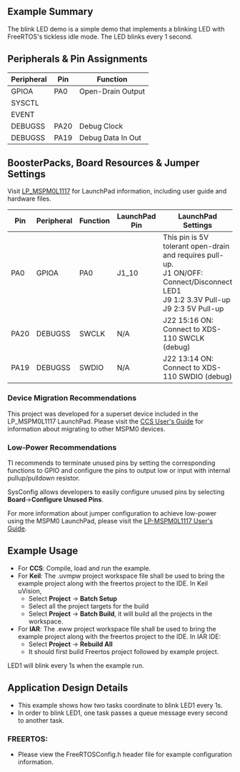 ## Example Summary

The blink LED demo is a simple demo that implements a blinking LED with
FreeRTOS's tickless idle mode. The LED blinks every 1 second.

## Peripherals & Pin Assignments

| Peripheral | Pin | Function |
| --- | --- | --- |
| GPIOA | PA0 | Open-Drain Output |
| SYSCTL |  |  |
| EVENT |  |  |
| DEBUGSS | PA20 | Debug Clock |
| DEBUGSS | PA19 | Debug Data In Out |

## BoosterPacks, Board Resources & Jumper Settings

Visit [LP_MSPM0L1117](https://www.ti.com/tool/LP-MSPM0L1117) for LaunchPad information, including user guide and hardware files.

| Pin | Peripheral | Function | LaunchPad Pin | LaunchPad Settings |
| --- | --- | --- | --- | --- |
| PA0 | GPIOA | PA0 | J1_10 | This pin is 5V tolerant open-drain and requires pull-up.<br>J1 ON/OFF: Connect/Disconnect LED1<br>J9 1:2 3.3V Pull-up<br>J9 2:3 5V Pull-up |
| PA20 | DEBUGSS | SWCLK | N/A | J22 15:16 ON: Connect to XDS-110 SWCLK (debug) |
| PA19 | DEBUGSS | SWDIO | N/A | J22 13:14 ON: Connect to XDS-110 SWDIO (debug) |

### Device Migration Recommendations
This project was developed for a superset device included in the LP_MSPM0L1117 LaunchPad. Please
visit the [CCS User's Guide](https://software-dl.ti.com/msp430/esd/MSPM0-SDK/latest/docs/english/tools/ccs_ide_guide/doc_guide/doc_guide-srcs/ccs_ide_guide.html#manual-migration)
for information about migrating to other MSPM0 devices.

### Low-Power Recommendations
TI recommends to terminate unused pins by setting the corresponding functions to
GPIO and configure the pins to output low or input with internal
pullup/pulldown resistor.

SysConfig allows developers to easily configure unused pins by selecting **Board**→**Configure Unused Pins**.

For more information about jumper configuration to achieve low-power using the
MSPM0 LaunchPad, please visit the [LP-MSPM0L1117 User's Guide](https://www.ti.com/lit/slau873).

## Example Usage

* For **CCS**:
    Compile, load and run the example.
* For **Keil**:
    The .uvmpw project workspace file shall be used to bring the example project along with the freertos project to the IDE.
    In Keil uVision,
    * Select **Project** → **Batch Setup**
    * Select all the project targets for the build
    * Select **Project** → **Batch Build**, it will build all the projects in the workspace.
* For **IAR**:
    The .eww project workspace file shall be used to bring the example project along with the freertos project to the IDE.
    In IAR IDE:
    * Select **Project** → **Rebuild All**
    * It should first build Freertos project followed by example project.

LED1 will blink every 1s when the example run.

## Application Design Details

* This example shows how two tasks coordinate to blink LED1 every 1s.
* In order to blink LED1, one task passes a queue message every second to another task.

### FREERTOS:

* Please view the FreeRTOSConfig.h header file for example configuration information.

